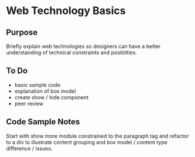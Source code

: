 # Web Technology Basics

## Purpose

Briefly explain web technologies so designers can have a better understanding of technical constraints and posiblities.

## To Do

- basic sample code
- explanation of box model
- create show / hide component
- peer review

## Code Sample Notes

Start with show more module constrained to the paragraph tag and refactor to a div to illustrate content grouping and box model / content type difference / issues.
